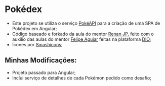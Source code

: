 # Pokédex

- Este projeto se utiliza o serviço [PokéAPI](https://pokeapi.co/) para a criação de uma SPA de Pokédex em Angular;
- Código baseado e forkado da aula do mentor [Renan JP](https://github.com/renanjpaula), feito com o auxilio das aulas do mentor [Felipe Aguiar](https://github.com/felipeAguiarCode/) feitas na plataforma [DIO](https://www.dio.me/);
- Ícones por [Smashicons](https://smashicons.com/);

## Minhas Modificações:

- Projeto passado para Angular;
- Inclui serviço de detalhes de cada Pokémon pedido como desafio;